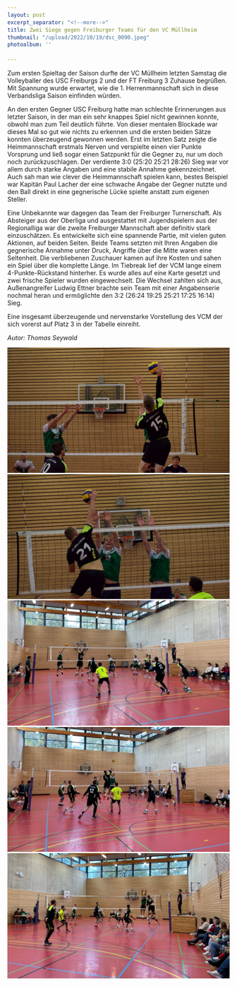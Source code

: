 ```yaml
---
layout: post
excerpt_separator: "<!--more-->"
title: Zwei Siege gegen Freiburger Teams für den VC Müllheim
thumbnail: "/upload/2022/10/19/dsc_0090.jpeg"
photoalbum: ''

---
```

Zum ersten Spieltag der Saison durfte der VC Müllheim letzten Samstag die Volleyballer des USC Freiburgs 2 und der FT Freiburg 3 Zuhause begrüßen. Mit Spannung wurde erwartet, wie die 1. Herrenmannschaft sich in diese Verbandsliga Saison einfinden würden.

An den ersten Gegner USC Freiburg hatte man schlechte Erinnerungen aus letzter Saison, in der man ein sehr knappes Spiel nicht gewinnen konnte, obwohl man zum Teil deutlich führte. Von dieser mentalen Blockade war dieses Mal so gut wie nichts zu erkennen und die ersten beiden Sätze konnten überzeugend gewonnen werden. Erst im letzten Satz zeigte die Heimmannschaft erstmals Nerven und verspielte einen vier Punkte Vorsprung und ließ sogar einen Satzpunkt für die Gegner zu, nur um doch noch zurückzuschlagen. Der verdiente 3:0 (25:20 25:21 28:26) Sieg war vor allem durch starke Angaben und eine stabile Annahme gekennzeichnet. Auch sah man wie clever die Heimmannschaft spielen kann, bestes Beispiel war Kapitän Paul Lacher der eine schwache Angabe der Gegner nutzte und den Ball direkt in eine gegnerische Lücke spielte anstatt zum eigenen Steller.

Eine Unbekannte war dagegen das Team der Freiburger Turnerschaft. Als Absteiger aus der Oberliga und ausgestattet mit Jugendspielern aus der Regionalliga war die zweite Freiburger Mannschaft aber definitiv stark einzuschätzen. Es entwickelte sich eine spannende Partie, mit vielen guten Aktionen, auf beiden Seiten. Beide Teams setzten mit Ihren Angaben die gegnerische Annahme unter Druck, Angriffe über die Mitte waren eine Seltenheit. Die verbliebenen Zuschauer kamen auf ihre Kosten und sahen ein Spiel über die komplette Länge. Im Tiebreak lief der VCM lange einem 4-Punkte-Rückstand hinterher. Es wurde alles auf eine Karte gesetzt und zwei frische Spieler wurden eingewechselt. Die Wechsel zahlten sich aus, Außenangreifer Ludwig Ettner brachte sein Team mit einer Angabenserie nochmal heran und ermöglichte den 3:2 (26:24 19:25 25:21 17:25 16:14) Sieg.

Eine insgesamt überzeugende und nervenstarke Vorstellung des VCM der sich vorerst auf Platz 3 in der Tabelle einreiht.

_Autor: Thomas Seywald_

![](/upload/2022/10/19/dsc_0096.jpeg)![](/upload/2022/10/19/dsc_0112.jpeg)![](/upload/2022/10/19/img_2441.jpeg)![](/upload/2022/10/19/img_2449.jpeg)![](/upload/2022/10/19/img_2459.jpeg)